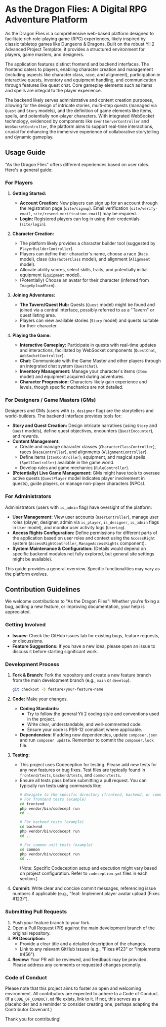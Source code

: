 # As the Dragon Flies: A Digital RPG Adventure Platform

As the Dragon Flies is a comprehensive web-based platform designed to facilitate rich role-playing game (RPG) experiences, likely inspired by classic tabletop games like Dungeons & Dragons. Built on the robust Yii 2 Advanced Project Template, it provides a structured environment for players, game masters, and designers.

The application features distinct frontend and backend interfaces. The frontend caters to players, enabling character creation and management (including aspects like character class, race, and alignment), participation in interactive quests, inventory and equipment handling, and communication through features like quest chat. Core gameplay elements such as items and spells are integral to the player experience.

The backend likely serves administrative and content creation purposes, allowing for the design of intricate stories, multi-step quests (managed via `Quest` and `Story` models), and the definition of game elements like items, spells, and potentially non-player characters. With integrated WebSocket technology, evidenced by components like `EventServerController` and `WebSocketController`, the platform aims to support real-time interactions, crucial for enhancing the immersive experience of collaborative storytelling and dynamic gameplay.

## Usage Guide

"As the Dragon Flies" offers different experiences based on user roles. Here's a general guide:

### For Players

1.  **Getting Started:**
    *   **Account Creation:** New players can sign up for an account through the registration page (`site/signup`). Email verification (`site/verify-email`, `site/resend-verification-email`) may be required.
    *   **Login:** Registered players can log in using their credentials (`site/login`).

2.  **Character Creation:**
    *   The platform likely provides a character builder tool (suggested by `PlayerBuilderController`).
    *   Players can define their character's name, choose a race (`Race` model), class (`CharacterClass` model), and alignment (`Alignment` model).
    *   Allocate ability scores, select skills, traits, and potentially initial equipment (`Equipment` model).
    *   (Potentially) Choose an avatar for their character (inferred from `ImageUploadForm`).

3.  **Joining Adventures:**
    *   **The Tavern/Quest Hub:** Quests (`Quest` model) might be found and joined via a central interface, possibly referred to as a "Tavern" or quest listing area.
    *   Players can view available stories (`Story` model) and quests suitable for their character.

4.  **Playing the Game:**
    *   **Interactive Gameplay:** Participate in quests with real-time updates and interactions, facilitated by WebSocket components (`QuestChat`, `WebSocketController`).
    *   **Chat:** Communicate with the Game Master and other players through an integrated chat system (`QuestChat`).
    *   **Inventory Management:** Manage your character's items (`Item` model) and equipment acquired during adventures.
    *   **Character Progression:** Characters likely gain experience and levels, though specific mechanics are not detailed.

### For Designers / Game Masters (GMs)

Designers and GMs (users with `is_designer` flag) are the storytellers and world-builders. The backend interface provides tools for:

*   **Story and Quest Creation:** Design intricate narratives (using `Story` and `Quest` models), define quest objectives, encounters (`QuestEncounter`), and rewards.
*   **Content Management:**
    *   Create and manage character classes (`CharacterClassController`), races (`RaceController`), and alignments (`AlignmentController`).
    *   Define items (`ItemController`), equipment, and magical spells (`SpellController`) available in the game world.
    *   Develop rules and game mechanics (`RuleController`).
*   **(Potentially) Live Game Management:** GMs might have tools to oversee active quests (`QuestPlayer` model indicates player involvement in quests), guide players, or manage non-player characters (NPCs).

### For Administrators

Administrators (users with `is_admin` flag) have oversight of the platform:

*   **User Management:** View user accounts (`UserController`), manage user roles (player, designer, admin via `is_player`, `is_designer`, `is_admin` flags in `User` model), and monitor user activity logs (`UserLog`).
*   **Access Rights Configuration:** Define permissions for different parts of the application based on user roles and context using the `AccessRight` system (`AccessRightController`, `ManageAccessRights` component).
*   **System Maintenance & Configuration:** (Details would depend on specific backend modules not fully explored, but general site settings might be available).

This guide provides a general overview. Specific functionalities may vary as the platform evolves.

## Contribution Guidelines

We welcome contributions to "As the Dragon Flies"! Whether you're fixing a bug, adding a new feature, or improving documentation, your help is appreciated.

### Getting Involved

*   **Issues:** Check the GitHub issues tab for existing bugs, feature requests, or discussions.
*   **Feature Suggestions:** If you have a new idea, please open an issue to discuss it before starting significant work.

### Development Process

1.  **Fork & Branch:** Fork the repository and create a new feature branch from the main development branch (e.g., `main` or `develop`).
    ```bash
    git checkout -b feature/your-feature-name
    ```
2.  **Code:** Make your changes.
    *   **Coding Standards:**
        *   Try to follow the general Yii 2 coding style and conventions used in the project.
        *   Write clear, understandable, and well-commented code.
        *   Ensure your code is PSR-12 compliant where applicable.
    *   **Dependencies:** If adding new dependencies, update `composer.json` and run `composer update`. Remember to commit the `composer.lock` file.

3.  **Testing:**
    *   This project uses Codeception for testing. Please add new tests for any new features or bug fixes. Test files are typically found in `frontend/tests`, `backend/tests`, and `common/tests`.
    *   Ensure all tests pass before submitting a pull request. You can typically run tests using commands like:
        ```bash
        # Navigate to the specific directory (frontend, backend, or common)
        # For frontend tests (example)
        cd frontend
        php vendor/bin/codecept run
        cd ..

        # For backend tests (example)
        cd backend
        php vendor/bin/codecept run
        cd ..

        # For common unit tests (example)
        cd common
        php vendor/bin/codecept run
        cd ..
        ```
        (Note: Specific Codeception setup and execution might vary based on project configuration. Refer to `codeception.yml` files in each section.)

4.  **Commit:** Write clear and concise commit messages, referencing issue numbers if applicable (e.g., "feat: Implement player avatar upload (Fixes #123)").

### Submitting Pull Requests

1.  Push your feature branch to your fork.
2.  Open a Pull Request (PR) against the main development branch of the original repository.
3.  **PR Description:**
    *   Provide a clear title and a detailed description of the changes.
    *   Link to any relevant GitHub issues (e.g., "Fixes #123" or "Implements #456").
4.  **Review:** Your PR will be reviewed, and feedback may be provided. Please address any comments or requested changes promptly.

### Code of Conduct

Please note that this project aims to foster an open and welcoming environment. All contributors are expected to adhere to a Code of Conduct. (If a `CODE_OF_CONDUCT.md` file exists, link to it. If not, this serves as a placeholder and a reminder to consider creating one, perhaps adapting the Contributor Covenant.)

Thank you for contributing!

